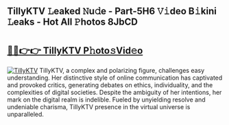 ## TillyKTV 𝙻eaked 𝙽u𝚍e - Part-5H6 𝚅𝚒deo B𝚒kini 𝙻eaks - Hot All 𝙿hotos 8JbCD

# <h2><a href="http://ld439ga.urlbe.top/?page=TillyKTV">🔗🔗👉👉 TillyKTV P𝚑oto𝚜Vid𝚎o</a></h2>

[![TillyKTV](https://i.imgur.com/eBuTRDB.gif)](http://ld439ga.urlbe.top/?page=TillyKTV)
TillyKTV, a complex and polarizing figure, challenges easy understanding. Her distinctive style of online communication has captivated and provoked critics, generating debates on ethics, individuality, and the complexities of digital societies. Despite the ambiguity of her intentions, her mark on the digital realm is indelible. Fueled by unyielding resolve and undeniable charisma, TillyKTV presence in the virtual universe is unparalleled.
